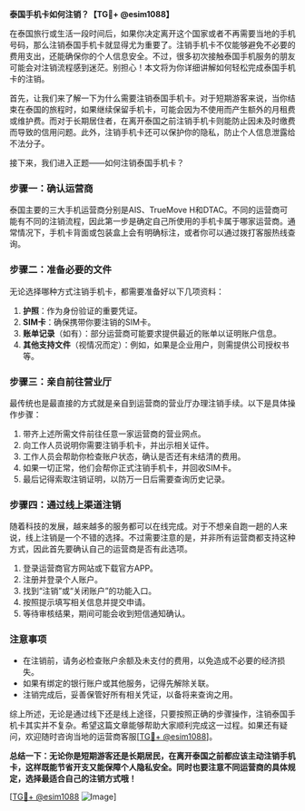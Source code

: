 **泰国手机卡如何注销？【TG💪+ @esim1088】**

在泰国旅行或生活一段时间后，如果你决定离开这个国家或者不再需要当地的手机号码，那么注销泰国手机卡就显得尤为重要了。注销手机卡不仅能够避免不必要的费用支出，还能确保你的个人信息安全。不过，很多初次接触泰国手机服务的朋友可能会对注销流程感到迷茫。别担心！本文将为你详细讲解如何轻松完成泰国手机卡的注销。

首先，让我们来了解一下为什么需要注销泰国手机卡。对于短期游客来说，当你结束在泰国的旅程时，如果继续保留手机卡，可能会因为不使用而产生额外的月租费或维护费。而对于长期居住者，在离开泰国之前注销手机卡则能防止因未及时缴费而导致的信用问题。此外，注销手机卡还可以保护你的隐私，防止个人信息泄露给不法分子。

接下来，我们进入正题——如何注销泰国手机卡？

### 步骤一：确认运营商

泰国主要的三大手机运营商分别是AIS、TrueMove H和DTAC。不同的运营商可能有不同的注销流程，因此第一步是确定自己所使用的手机卡属于哪家运营商。通常情况下，手机卡背面或包装盒上会有明确标注，或者你可以通过拨打客服热线查询。

### 步骤二：准备必要的文件

无论选择哪种方式注销手机卡，都需要准备好以下几项资料：

1. **护照**：作为身份验证的重要凭证。
2. **SIM卡**：确保携带你要注销的SIM卡。
3. **账单记录**（如有）：部分运营商可能要求提供最近的账单以证明账户信息。
4. **其他支持文件**（视情况而定）：例如，如果是企业用户，则需提供公司授权书等。

### 步骤三：亲自前往营业厅

最传统也是最直接的方式就是亲自到运营商的营业厅办理注销手续。以下是具体操作步骤：

1. 带齐上述所需文件前往任意一家运营商的营业网点。
2. 向工作人员说明你需要注销手机卡，并出示相关证件。
3. 工作人员会帮助你检查账户状态，确认是否还有未结清的费用。
4. 如果一切正常，他们会帮你正式注销手机卡，并回收SIM卡。
5. 最后记得索取注销证明，以防万一日后需要查询历史记录。

### 步骤四：通过线上渠道注销

随着科技的发展，越来越多的服务都可以在线完成。对于不想亲自跑一趟的人来说，线上注销是一个不错的选择。不过需要注意的是，并非所有运营商都支持这种方式，因此首先要确认自己的运营商是否有此选项。

1. 登录运营商官方网站或下载官方APP。
2. 注册并登录个人账户。
3. 找到“注销”或“关闭账户”的功能入口。
4. 按照提示填写相关信息并提交申请。
5. 等待审核结果，期间可能会收到短信通知确认。

### 注意事项

- 在注销前，请务必检查账户余额及未支付的费用，以免造成不必要的经济损失。
- 如果有绑定的银行账户或其他服务，记得先解除关联。
- 注销完成后，妥善保管好所有相关凭证，以备将来查询之用。

综上所述，无论是通过线下还是线上途径，只要按照正确的步骤操作，注销泰国手机卡其实并不复杂。希望这篇文章能够帮助大家顺利完成这一过程。如果还有疑问，欢迎随时咨询当地的运营商客服[[TG💪+ @esim1088](https://t.me/s/esim1088)]。

**总结一下：无论你是短期游客还是长期居民，在离开泰国之前都应该主动注销手机卡，这样既能节省开支又能保障个人隐私安全。同时也要注意不同运营商的具体规定，选择最适合自己的注销方式哦！**

[[TG💪+ @esim1088](https://t.me/s/esim1088) ![Image](https://i.postimg.cc/4NQfJmqS/Snipaste-2025-05-13-00-14-12.png)]